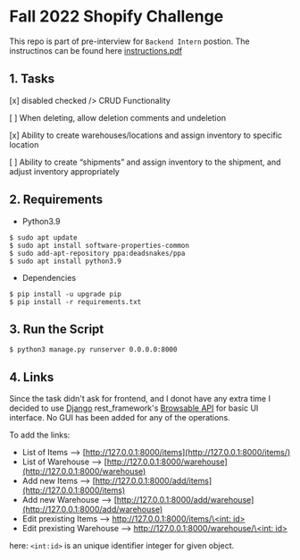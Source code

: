 # Fall 2022 Shopify Challenge 
This repo is part of pre-interview for `Backend Intern` postion. The instructinos can be found here [instructions.pdf](doc/Fall2022-ShopifyDeveloperInternChallenge.pdf)

## 1. Tasks

[x] disabled checked /> CRUD Functionality  

[ ] When deleting, allow deletion comments and undeletion  

[x] Ability to create warehouses/locations and assign inventory to specific location

[ ] Ability to create “shipments” and assign inventory to the shipment, and adjust inventory
appropriately

## 2. Requirements
- Python3.9 
```
$ sudo apt update
$ sudo apt install software-properties-common
$ sudo add-apt-repository ppa:deadsnakes/ppa
$ sudo apt install python3.9
```
- Dependencies
```
$ pip install -u upgrade pip
$ pip install -r requirements.txt
```

## 3. Run the Script
```
$ python3 manage.py runserver 0.0.0.0:8000
```
## 4. Links
Since the task didn't ask for frontend, and I donot have any extra time I decided to use [Django](https://docs.djangoproject.com/en/4.0/) rest_framework's [Browsable API](https://www.django-rest-framework.org/topics/browsable-api/) for basic UI interface. No GUI has been added for any of the operations.

To add the links:
- List of Items --> [http://127.0.0.1:8000/items](http://127.0.0.1:8000/items/)
- List of Warehouse --> [http://127.0.0.1:8000/warehouse](http://127.0.0.1:8000/warehouse)
- Add new Items --> [http://127.0.0.1:8000/add/items](http://127.0.0.1:8000/items)
- Add new Warehouse --> [http://127.0.0.1:8000/add/warehouse](http://127.0.0.1:8000/add/warehouse)
- Edit prexisting Items --> [http://127.0.0.1:8000/items/\<int: id\>](http://127.0.0.1:8000/items/\<id\>)
-  Edit prexisting Warehouse --> [http://127.0.0.1:8000/warehouse/\<int: id\>](http://127.0.0.1:8000/warehouse/\<id\>)

here: `<int:id>` is an unique identifier integer for given object.

